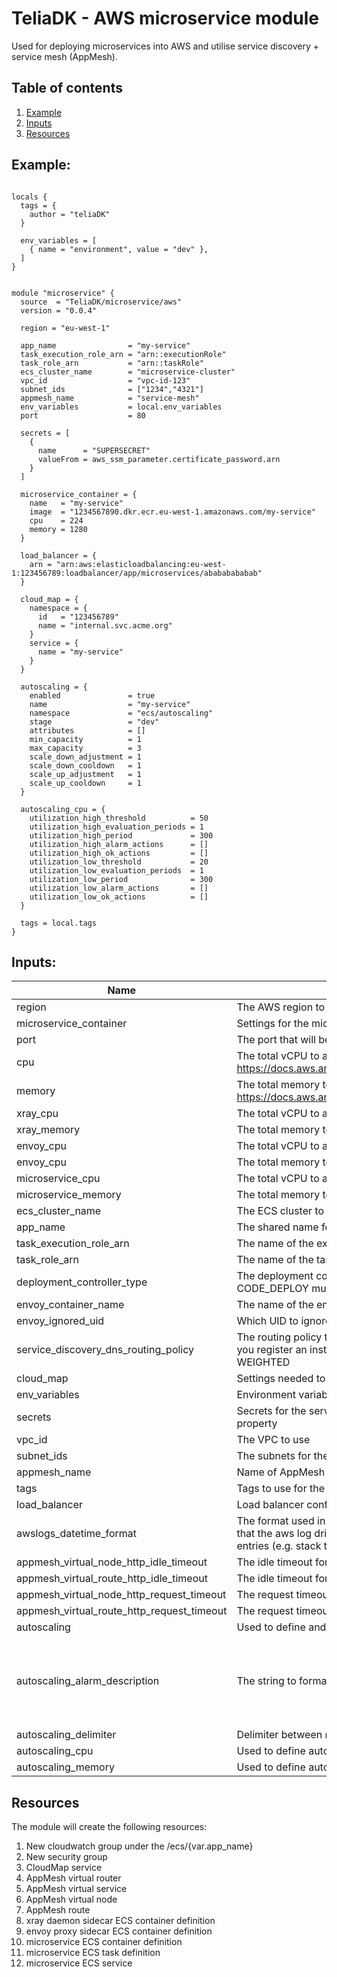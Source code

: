 # TeliaDK - AWS microservice module

Used for deploying microservices into AWS and utilise service discovery + service mesh (AppMesh).

## Table of contents

1. [ Example ](#example)
2. [ Inputs ](#inputs)
3. [ Resources ](#resources)

## Example:

```hcl

locals {
  tags = {
    author = "teliaDK"
  }

  env_variables = [
    { name = "environment", value = "dev" },
  ]
}


module "microservice" {
  source  = "TeliaDK/microservice/aws"
  version = "0.0.4"

  region = "eu-west-1"

  app_name                = "my-service"
  task_execution_role_arn = "arn::executionRole"
  task_role_arn           = "arn::taskRole"
  ecs_cluster_name        = "microservice-cluster"
  vpc_id                  = "vpc-id-123"
  subnet_ids              = ["1234","4321"]
  appmesh_name            = "service-mesh"
  env_variables           = local.env_variables
  port                    = 80

  secrets = [
    {
      name      = "SUPERSECRET"
      valueFrom = aws_ssm_parameter.certificate_password.arn
    }
  ]

  microservice_container = {
    name   = "my-service"
    image  = "1234567890.dkr.ecr.eu-west-1.amazonaws.com/my-service"
    cpu    = 224
    memory = 1280
  }

  load_balancer = {
    arn = "arn:aws:elasticloadbalancing:eu-west-1:123456789:loadbalancer/app/microservices/abababababab"
  }

  cloud_map = {
    namespace = {
      id   = "123456789"
      name = "internal.svc.acme.org"
    }
    service = {
      name = "my-service"
    }
  }

  autoscaling = {
    enabled               = true
    name                  = "my-service"
    namespace             = "ecs/autoscaling"
    stage                 = "dev"
    attributes            = []
    min_capacity          = 1
    max_capacity          = 3
    scale_down_adjustment = 1
    scale_down_cooldown   = 1
    scale_up_adjustment   = 1
    scale_up_cooldown     = 1
  }

  autoscaling_cpu = {
    utilization_high_threshold          = 50
    utilization_high_evaluation_periods = 1
    utilization_high_period             = 300
    utilization_high_alarm_actions      = []
    utilization_high_ok_actions         = []
    utilization_low_threshold           = 20
    utilization_low_evaluation_periods  = 1
    utilization_low_period              = 300
    utilization_low_alarm_actions       = []
    utilization_low_ok_actions          = []
  }

  tags = local.tags
}
```

## Inputs:

| Name                                       | Description                                                                                                                                                                                                                    |     Type     |                                Default                                | Required |
| ------------------------------------------ | ------------------------------------------------------------------------------------------------------------------------------------------------------------------------------------------------------------------------------ | :----------: | :-------------------------------------------------------------------: | :------: |
| region                                     | The AWS region to deploy the compute module in                                                                                                                                                                                 |    string    |                               eu-west-1                               |    no    |
| microservice_container                     | Settings for the microservice container                                                                                                                                                                                        |    object    |                                   -                                   |   yes    |
| port                                       | The port that will be uesd for port mapping <HOST>:<CONTAINER>                                                                                                                                                                 |    number    |                                 8080                                  |    no    |
| cpu                                        | The total vCPU to allocate for the ECS service. Valid configuration at https://docs.aws.amazon.com/AmazonECS/latest/developerguide/AWS_Fargate.html                                                                            |    number    |                                  512                                  |    no    |
| memory                                     | The total memory to allocate for the ECS service. Valid configuration at https://docs.aws.amazon.com/AmazonECS/latest/developerguide/AWS_Fargate.html                                                                          |    number    |                                 2048                                  |    no    |
| xray_cpu                                   | The total vCPU to allocate to the xray container                                                                                                                                                                               |    number    |                                  32                                   |    no    |
| xray_memory                                | The total memory to allocate to the xray container                                                                                                                                                                             |    number    |                                  256                                  |    no    |
| envoy_cpu                                  | The total vCPU to allocate to the envoy container                                                                                                                                                                              |    number    |                                  256                                  |    no    |
| envoy_cpu                                  | The total memory to allocate to the envoy container                                                                                                                                                                            |    number    |                                  512                                  |    no    |
| microservice_cpu                           | The total vCPU to allocate to the microservice                                                                                                                                                                                 |    number    |                                  224                                  |    no    |
| microservice_memory                        | The total memory to allocate to the microservice                                                                                                                                                                               |    number    |                                 1280                                  |    no    |
| ecs_cluster_name                           | The ECS cluster to deploy the ECS Fargate into                                                                                                                                                                                 |    string    |                                   -                                   |   yes    |
| app_name                                   | The shared name for the ECS Fargate service and task definitions                                                                                                                                                               |    string    |                                   -                                   |   yes    |
| task_execution_role_arn                    | The name of the execution role to use with the service                                                                                                                                                                         |    string    |                                 null                                  |    no    |
| task_role_arn                              | The name of the task role to use with the service                                                                                                                                                                              |    string    |                                 null                                  |    no    |
| deployment_controller_type                 | The deployment controller type to use in ECS service. For blue/green, CODE_DEPLOY must be used                                                                                                                                 |    string    |                                  ECS                                  |    no    |
| envoy_container_name                       | The name of the envoy container to be used in AppMesh proxy                                                                                                                                                                    |    string    |                                 envoy                                 |    no    |
| envoy_ignored_uid                          | Which UID to ignore in envoy docker container                                                                                                                                                                                  |    string    |                                 1337                                  |    no    |
| service_discovery_dns_routing_policy       | The routing policy that you want to apply to all records that Route 53 creates when you register an instance and specify the service. Valid Values: MULTIVALUE, WEIGHTED                                                       |    string    |                              MULTIVALUE                               |    no    |
| cloud_map                                  | Settings needed to setup service discovery through AWS CloudMap                                                                                                                                                                |    object    |                                   -                                   |   yes    |
| env_variables                              | Environment variables for the service                                                                                                                                                                                          |    object    |                                 null                                  |    no    |
| secrets                                    | Secrets for the service. Use arn of paramaters in parameter store for the valueFrom property                                                                                                                                   |    object    |                                 null                                  |    no    |
| vpc_id                                     | The VPC to use                                                                                                                                                                                                                 |    string    |                                   -                                   |   yes    |
| subnet_ids                                 | The subnets for the ECS service network configuration                                                                                                                                                                          | list(string) |                                   -                                   |   yes    |
| appmesh_name                               | Name of AppMesh to register service components in                                                                                                                                                                              |    string    |                                   -                                   |   yes    |
| tags                                       | Tags to use for the components created by the module                                                                                                                                                                           | map(string)  |                                   -                                   |   yes    |
| load_balancer                              | Load balancer config to be used in ECS service                                                                                                                                                                                 |    object    |                                 null                                  |    no    |
| awslogs_datetime_format                    | The format used in logs written by the application in the container. Used for ensuring that the aws log driver can parse the logs correctly and not split them into several entries (e.g. stack traces are kept in one entry). |    string    |                           %Y-%m-%d %H:%M:%S                           |    no    |
| appmesh_virtual_node_http_idle_timeout     | The idle timeout for HTTP requests to the node in seconds                                                                                                                                                                      |    number    |                                  15                                   |    no    |
| appmesh_virtual_route_http_idle_timeout    | The idle timeout for HTTP requests to the route in seconds                                                                                                                                                                     |    number    |                                  15                                   |    no    |
| appmesh_virtual_node_http_request_timeout  | The request timeout for HTTP requests to the node in seconds                                                                                                                                                                   |    number    |                                  15                                   |    no    |
| appmesh_virtual_route_http_request_timeout | The request timeout for HTTP requests to the route in seconds                                                                                                                                                                  |    number    |                                  15                                   |    no    |
| autoscaling                                | Used to define and enable autoscaling for the ECS service                                                                                                                                                                      |    object    |                                 null                                  |    no    |
| autoscaling_alarm_description              | The string to format and use as the alarm description                                                                                                                                                                          |    string    | Average service %v utilization %v last %d minute(s) over %v period(s) |    no    |
| autoscaling_delimiter                      | Delimiter between `namespace`, `stage`, `name` and `attributes`                                                                                                                                                                |    string    |                                   -                                   |    no    |
| autoscaling_cpu                            | Used to define autoscaling based on CPU usage                                                                                                                                                                                  |    object    |                                 null                                  |    no    |
| autoscaling_memory                         | Used to define autoscaling based on Memory usage                                                                                                                                                                               |

## Resources

The module will create the following resources:

1. New cloudwatch group under the /ecs/{var.app_name}
2. New security group
3. CloudMap service
4. AppMesh virtual router
5. AppMesh virtual service
6. AppMesh virtual node
7. AppMesh route
8. xray daemon sidecar ECS container definition
9. envoy proxy sidecar ECS container definition
10. microservice ECS container definition
11. microservice ECS task definition
12. microservice ECS service
